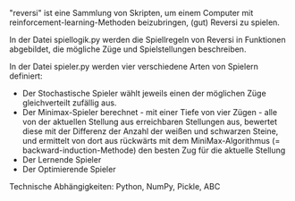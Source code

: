 "reversi" ist eine Sammlung von Skripten, um einem Computer mit reinforcement-learning-Methoden beizubringen, (gut) Reversi zu spielen.

In der Datei spiellogik.py werden die Spiellregeln von Reversi in Funktionen abgebildet, die mögliche Züge und Spielstellungen beschreiben.

In der Datei spieler.py werden vier verschiedene Arten von Spielern definiert:

- Der Stochastische Spieler wählt jeweils einen der möglichen Züge gleichverteilt zufällig aus.
- Der Minimax-Spieler berechnet - mit einer Tiefe von vier Zügen - alle von der aktuellen Stellung aus erreichbaren Stellungen aus, bewertet 
diese mit der Differenz der Anzahl der weißen und schwarzen Steine, und ermittelt von dort aus rückwärts mit dem MiniMax-Algorithmus (= backward-induction-Methode) den
besten Zug für die aktuelle Stellung
- Der Lernende Spieler 
- Der Optimierende Spieler 

Technische Abhängigkeiten: Python, NumPy, Pickle, ABC
